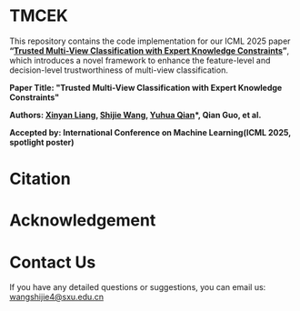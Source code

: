 # TMCEK
This repository contains the code implementation for our ICML 2025 paper **“[Trusted Multi-View Classification with Expert Knowledge Constraints](https://openreview.net/pdf?id=U64wEbM7NB)”**, which introduces a novel framework to enhance the feature-level and decision-level trustworthiness of multi-view classification.

**Paper Title: "Trusted Multi-View Classification with Expert Knowledge Constraints"**

**Authors: [Xinyan Liang](https://xinyanliang.github.io/), [Shijie Wang](https://jie019.github.io/), [Yuhua Qian](http://dig.sxu.edu.cn/qyh/)*, Qian Guo, et al.**

**Accepted by: International Conference on Machine Learning(ICML 2025, spotlight poster)**

# Citation


# Acknowledgement

# Contact Us
If you have any detailed questions or suggestions, you can email us: [wangshijie4@sxu.edu.cn](wangshijie4@sxu.edu.cn)
